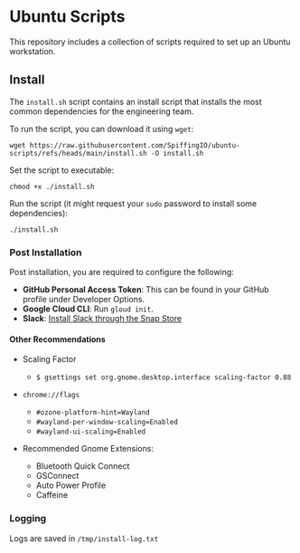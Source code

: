 # Ubuntu Scripts

This repository includes a collection of scripts required to set up an Ubuntu workstation.

## Install

The `install.sh` script contains an install script that installs the most common dependencies for the engineering team.

To run the script, you can download it using `wget`:

```
wget https://raw.githubusercontent.com/SpiffingIO/ubuntu-scripts/refs/heads/main/install.sh -O install.sh
```

Set the script to executable:

```
chmod +x ./install.sh
```

Run the script (it might request your `sudo` password to install some dependencies):

```
./install.sh
```

### Post Installation

Post installation, you are required to configure the following:

- **GitHub Personal Access Token**: This can be found in your GitHub profile under Developer Options.
- **Google Cloud CLI**: Run `gloud init`.
- **Slack**: [Install Slack through the Snap Store](https://slack.com/downloads/linux)

#### Other Recommendations

- Scaling Factor 
  - `$ gsettings set org.gnome.desktop.interface scaling-factor 0.88`

- `chrome://flags`
  - `#ozone-platform-hint=Wayland`
  - `#wayland-per-window-scaling=Enabled`
  - `#wayland-ui-scaling=Enabled`

- Recommended Gnome Extensions:
  - Bluetooth Quick Connect
  - GSConnect
  - Auto Power Profile
  - Caffeine

### Logging

Logs are saved in `/tmp/install-log.txt`
